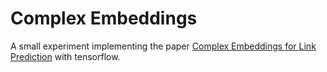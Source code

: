 # Complex Embeddings

A small experiment implementing the paper [Complex Embeddings for Link Prediction](https://arxiv.org/pdf/1606.06357v1.pdf) with tensorflow.
